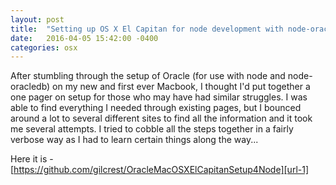 ```yaml
---
layout: post
title:  "Setting up OS X El Capitan for node development with node-oracledb"
date:   2016-04-05 15:42:00 -0400
categories: osx
---
```

After stumbling through the setup of Oracle (for use with node and node-oracledb) on my new and first ever Macbook, I thought I'd put together a one pager on setup for those who may have had similar struggles. I was able to find everything I needed through existing pages, but I bounced around a lot to several different sites to find all the information and it took me several attempts.  I tried to cobble all the steps together in a fairly verbose way as I had to learn certain things along the way...

Here it is - [https://github.com/gilcrest/OracleMacOSXElCapitanSetup4Node][url-1]

[url-1]: https://github.com/gilcrest/OracleMacOSXElCapitanSetup4Node